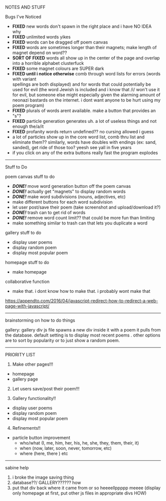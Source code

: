 NOTES AND STUFF

Bugs I've Noticed
- **FIXED** new words don't spawn in the right place and i have NO IDEA why
- **FIXED** unlimited words yikes
- **FIXED** words can be dragged off poem canvas
- **FIXED** words are sometimes longer than their magnets; make length of magnet depend on word??
- **SORT OF FIXED** words all show up in the center of the page and overlap into a horrible   alphabet clusterfuck
- **FIXED** some magnet colours are SUPER dark
- **FIXED until i notice otherwise** comb through word lists for errors (words with variant   
  spellings are both displayed) and for words that could potentially be used for evil (the word Jewish is included and i know that /i/ won't use it for evil, but someone else might especially given the alarming amount of neonazi bastards on the internet. i dont want anyone to be hurt using my poem program)
- **FIXED** plurals of words arent available. make a button that provides an "s"?
- **FIXED** particle generation generates uh. a lot of useless things and not enough the/a/it
- **FIXED** profanity words return undefined?? no cursing allowed i guess
- a lot of particles show up in the core word list, comb thru list and eliminate them?? similarly, words have doubles with endings (ex: sand, sanded), get ride of those too? yeesh see yall in five years
- if you click on any of the extra buttons really fast the program explodes

---------

Stuff to Do

poem canvas stuff to do
- ***DONE!*** move word generation button off the poem canvas
- ***DONE!*** actually get "magnets" to display random words
- ***DONE!*** make word subdivisions (nouns, adjectives, etc)
- make different buttons for each word subdivision
- let user post/save their poem (take screenshot and upload/download it?)
- ***DONE!*** trash can to get rid of words
- ***DONE!*** remove word count limit?? that could be more fun than limiting
- make something similar to trash can that lets you duplicate a word

gallery stuff to do
- display user poems
- display random poem
- display most popular poem

homepage stuff to do
- make homepage

collaborative function
- make that. i dont know how to make that. i probably wont make that

https://appendto.com/2016/04/javascript-redirect-how-to-redirect-a-web-page-with-javascript/

----------

brainstorming on how to do things

gallery: gallery div js file spawns a new div inside it with a poem it pulls from the database. default setting is to display most recent poems . other options are to sort by popularity or to just show a random poem.

----------

PRIORITY LIST

1) Make other pages!!!
  - homepage
  - gallery page

2) Let users save/post their poem!!!

3) Gallery functionality!!
  - display user poems
  - display random poem
  - display most popular poem

4) Refinements!!
  - particle button improvement
      - who/what (I, me, him, her, his, he, she, they, them, their, it)
      - when (now, later, soon, never, tomorrow, etc)
      - where (here, there )
        etc


-----------

sabine help

1) i broke the image saving thing
2) database??/ GALLERY?????? how
3) put that div back where it came from or so heeeellppppp meeee (display only homepage at first, put other js files in appropriate divs HOW)
